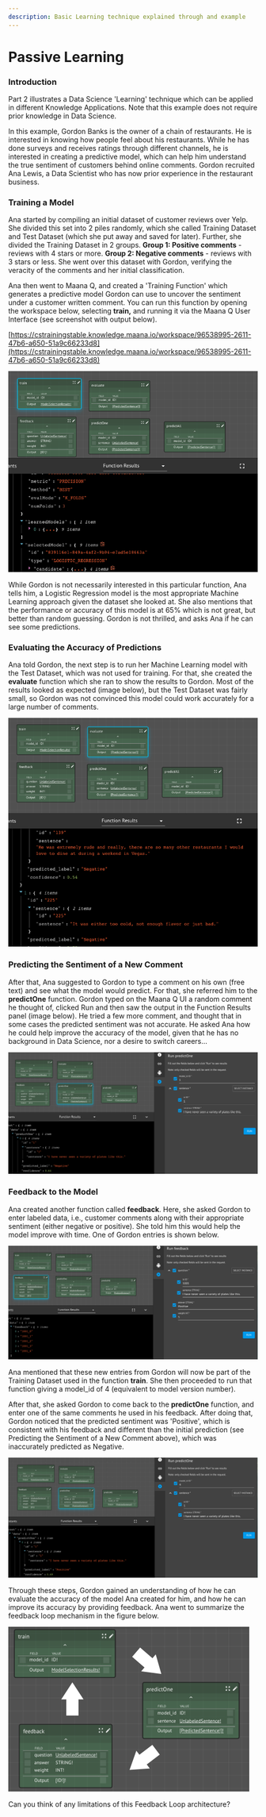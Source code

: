 ```yaml
---
description: Basic Learning technique explained through and example
---
```


# Passive Learning

### **Introduction**

Part 2 illustrates a Data Science 'Learning' technique which can be applied in different Knowledge Applications. Note that this example does not require prior knowledge in Data Science. 

In this example, Gordon Banks is the owner of a chain of restaurants. He is interested in knowing how people feel about his restaurants. While he has done surveys and receives ratings through different channels, he is interested in creating a predictive model, which can help him understand the true sentiment of customers behind online comments. Gordon recruited Ana Lewis, a Data Scientist who has now prior experience in the restaurant business.

### Training a Model

Ana started by compiling an initial dataset of customer reviews over Yelp. She divided this set into 2 piles randomly, which she called Training Dataset and Test Dataset \(which she put away and saved for later\). Further, she divided the Training Dataset in 2 groups. **Group 1: Positive comments** -  reviews with 4 stars or more. **Group 2: Negative comments** -  reviews with 3 stars or less. She went over this dataset with Gordon, verifying the veracity of the comments and her initial classification.

Ana then went to Maana Q, and created a 'Training Function' which generates a predictive model Gordon can use to uncover the sentiment under a customer written comment. You can run this function by opening the workspace below, selecting **train,** and running it via the Maana Q User Interface \(see screenshot with output below\). 

[https://cstrainingstable.knowledge.maana.io/workspace/96538995-2611-47b6-a650-51a9c66233d8](https://cstrainingstable.knowledge.maana.io/workspace/96538995-2611-47b6-a650-51a9c66233d8)

![](../../../.gitbook/assets/image%20%2893%29.png)

While Gordon is not necessarily interested in this particular function, Ana tells him, a Logistic Regression model is the most appropriate Machine Learning approach given the dataset she looked at.  She also mentions that the performance or accuracy of this model is at 65% which is not great, but better than random guessing. Gordon is not thrilled, and asks Ana if he can see some predictions.

### Evaluating the Accuracy of Predictions

Ana told Gordon, the next step is to run her Machine Learning model with the Test Dataset, which was not used for training. For that, she created the **evaluate** function which she ran to show the results to Gordon. Most of the results looked as expected \(image below\), but the Test Dataset was fairly small, so Gordon was not convinced this model could work accurately for a large number of comments. 

![](../../../.gitbook/assets/image%20%28137%29.png)

### Predicting the Sentiment of a New Comment

After that, Ana suggested to Gordon to type a comment on his own \(free text\) and see what the model would predict. For that, she referred him to the **predictOne** function. Gordon typed on the Maana Q UI a random comment he thought of, clicked Run and then saw the output in the Function Results panel \(image below\). He tried a few more comment, and thought that in some cases the predicted sentiment was not accurate. He asked Ana how he could help improve the accuracy of the model, given that he has no background in Data Science, nor a desire to switch careers...

![](../../../.gitbook/assets/image%20%2851%29.png)

### Feedback to the Model

Ana created another function called **feedback**. Here, she asked Gordon to enter labeled data, i.e., customer comments along with their appropriate sentiment \(either negative or positive\). She told him this would help the model improve with time. One of Gordon entries is shown below.

![](../../../.gitbook/assets/image%20%2859%29.png)

Ana mentioned that these new entries from Gordon will now be part of the Training Dataset used in the function **train**. She then proceeded to run that function giving a model\_id of 4 \(equivalent to model version number\). 

After that, she asked Gordon to come back to the **predictOne** function, and enter one of the same comments he used in his feedback.  After doing that, Gordon noticed that the predicted sentiment was 'Positive', which is consistent with his feedback and different than the initial prediction \(see Predicting the Sentiment of a New Comment above\), which was inaccurately predicted as Negative.  

![](../../../.gitbook/assets/image%20%286%29.png)

Through these steps, Gordon gained an understanding of how he can evaluate the accuracy of the model Ana created for him, and how he can improve its accuracy by providing feedback. Ana went to summarize the feedback loop mechanism in the figure below. 

![](../../../.gitbook/assets/image%20%28126%29.png)

Can you think of any limitations of this Feedback Loop architecture?




